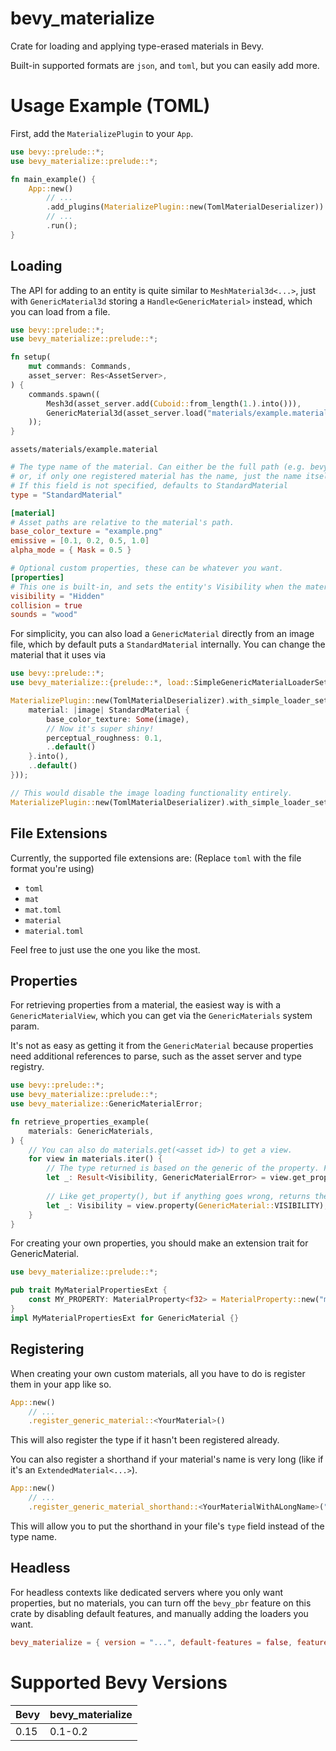 # bevy_materialize
Crate for loading and applying type-erased materials in Bevy.

Built-in supported formats are `json`, and `toml`, but you can easily add more.

# Usage Example (TOML)

First, add the `MaterializePlugin` to your `App`.
```rust
use bevy::prelude::*;
use bevy_materialize::prelude::*;

fn main_example() {
    App::new()
        // ...
        .add_plugins(MaterializePlugin::new(TomlMaterialDeserializer))
        // ...
        .run();
}
```

## Loading

The API for adding to an entity is quite similar to `MeshMaterial3d<...>`, just with `GenericMaterial3d` storing a `Handle<GenericMaterial>` instead, which you can load from a file.
```rust
use bevy::prelude::*;
use bevy_materialize::prelude::*;

fn setup(
    mut commands: Commands,
    asset_server: Res<AssetServer>,
) {
    commands.spawn((
        Mesh3d(asset_server.add(Cuboid::from_length(1.).into())),
        GenericMaterial3d(asset_server.load("materials/example.material")),
    ));
}
```

`assets/materials/example.material`
```toml
# The type name of the material. Can either be the full path (e.g. bevy_pbr::pbr_material::StandardMaterial),
# or, if only one registered material has the name, just the name itself.
# If this field is not specified, defaults to StandardMaterial
type = "StandardMaterial"

[material]
# Asset paths are relative to the material's path.
base_color_texture = "example.png"
emissive = [0.1, 0.2, 0.5, 1.0]
alpha_mode = { Mask = 0.5 }

# Optional custom properties, these can be whatever you want.
[properties]
# This one is built-in, and sets the entity's Visibility when the material is applied.
visibility = "Hidden"
collision = true
sounds = "wood"
```

For simplicity, you can also load a `GenericMaterial` directly from an image file, which by default puts a `StandardMaterial` internally. You can change the material that it uses via
```rust
use bevy::prelude::*;
use bevy_materialize::{prelude::*, load::SimpleGenericMaterialLoaderSettings};

MaterializePlugin::new(TomlMaterialDeserializer).with_simple_loader_settings(Some(SimpleGenericMaterialLoaderSettings {
    material: |image| StandardMaterial {
        base_color_texture: Some(image),
        // Now it's super shiny!
        perceptual_roughness: 0.1,
        ..default()
    }.into(),
    ..default()
}));

// This would disable the image loading functionality entirely.
MaterializePlugin::new(TomlMaterialDeserializer).with_simple_loader_settings(None);
```

## File Extensions
Currently, the supported file extensions are: (Replace `toml` with the file format you're using)
- `toml`
- `mat`
- `mat.toml`
- `material`
- `material.toml`

Feel free to just use the one you like the most.

## Properties

For retrieving properties from a material, the easiest way is with a `GenericMaterialView`, which you can get via the `GenericMaterials` system param.

It's not as easy as getting it from the `GenericMaterial` because properties need additional references to parse, such as the asset server and type registry.
```rust
use bevy::prelude::*;
use bevy_materialize::prelude::*;
use bevy_materialize::GenericMaterialError;

fn retrieve_properties_example(
    materials: GenericMaterials,
) {
    // You can also do materials.get(<asset id>) to get a view.
    for view in materials.iter() {
        // The type returned is based on the generic of the property. For example, VISIBILITY is a MaterialProperty<Visibility>.
        let _: Result<Visibility, GenericMaterialError> = view.get_property(GenericMaterial::VISIBILITY);
    
        // Like get_property(), but if anything goes wrong, returns the default value instead an error.
        let _: Visibility = view.property(GenericMaterial::VISIBILITY);
    }
}
```

For creating your own properties, you should make an extension trait for GenericMaterial.
```rust
use bevy_materialize::prelude::*;

pub trait MyMaterialPropertiesExt {
    const MY_PROPERTY: MaterialProperty<f32> = MaterialProperty::new("my_property", || 5.);
}
impl MyMaterialPropertiesExt for GenericMaterial {}
```

## Registering

When creating your own custom materials, all you have to do is register them in your app like so.
```rust ignore
App::new()
    // ...
    .register_generic_material::<YourMaterial>()
```
This will also register the type if it hasn't been registered already.

You can also register a shorthand if your material's name is very long (like if it's an `ExtendedMaterial<...>`).
```rust ignore
App::new()
    // ...
    .register_generic_material_shorthand::<YourMaterialWithALongName>("YourMaterial")
```
This will allow you to put the shorthand in your file's `type` field instead of the type name.

## Headless

For headless contexts like dedicated servers where you only want properties, but no materials, you can turn off the `bevy_pbr` feature on this crate by disabling default features, and manually adding the loaders you want.

```toml
bevy_materialize = { version = "...", default-features = false, features = ["toml"] }
```


# Supported Bevy Versions
| Bevy | bevy_materialize |
-|-
| 0.15 | 0.1-0.2 |
